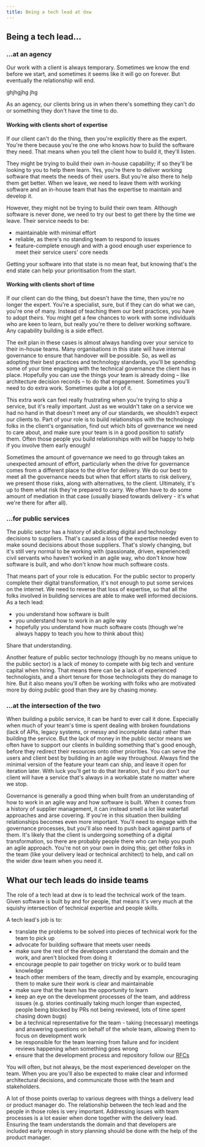 ```yaml
---
title: Being a tech lead at dxw
---
```

## Being a tech lead…

### …at an agency

Our work with a client is always temporary. Sometimes we know the end before we
start, and sometimes it seems like it will go on forever. But eventually the
relationship will end.

ghjhgjhg jhg

As an agency, our clients bring us in when there's something they can't do or
something they don't have the time to do.

#### Working with clients short of expertise

If our client can't do the thing, then you're explicitly there as the expert.
You're there because you're the one who knows how to build the software they
need. That means when you tell the client how to build it, they'll listen.

They might be trying to build their own in-house capability; if so they'll be
looking to you to help them learn. Yes, you're there to deliver working software
that meets the needs of their users. But you're also there to help them get
better. When we leave, we need to leave them with working software and an
in-house team that has the expertise to maintain and develop it.

However, they might not be trying to build their own team. Although software is
never done, we need to try our best to get there by the time we leave. Their
service needs to be:

* maintainable with minimal effort
* reliable, as there's no standing team to respond to issues
* feature-complete enough and with a good enough user experience to meet their
  service users' core needs

Getting your software into that state is no mean feat, but knowing that's the
end state can help your prioritisation from the start.

#### Working with clients short of time

If our client can do the thing, but doesn't have the time, then you're no longer
the expert. You're a specialist, sure, but if they can do what we can, you're
one of many. Instead of teaching them our best practices, you have to adopt
theirs. You might get a few chances to work with some individuals who are keen
to learn, but really you're there to deliver working software. Any capability
building is a side effect.

The exit plan in these cases is almost always handing over your service to their
in-house teams. Many organisations in this state will have internal governance
to ensure that handover will be possible. So, as well as adopting their best
practices and technology standards, you'll be spending some of your time
engaging with the technical governance the client has in place. Hopefully you
can use the things your team is already doing – like architecture decision
records – to do that engagement. Sometimes you'll need to do extra work.
Sometimes quite a lot of it.

This extra work can feel really frustrating when you're trying to ship a
service, but it's really important. Just as we wouldn't take on a service we had
no hand in that doesn't meet any of our standards, we shouldn't expect our
clients to. Part of your role is to build relationships with the technology
folks in the client's organisation, find out which bits of governance we need to
care about, and make sure your team is in a good position to satisfy them. Often
those people you build relationships with will be happy to help if you involve
them early enough!

Sometimes the amount of governance we need to go through takes an unexpected
amount of effort, particularly when the drive for governance comes from a
different place to the drive for delivery. We do our best to meet all the
governance needs but when that effort starts to risk delivery, we present those
risks, along with alternatives, to the client. Ultimately, it's up to them what
risk they're prepared to carry. We often have to do some amount of mediation in
that case (usually biased towards delivery - it's what we're there for after
all).

### …for public services

The public sector has a history of abdicating digital and technology decisions
to suppliers. That's caused a loss of the expertise needed even to make sound
decisions about those suppliers. That's slowly changing, but it's still very
normal to be working with (passionate, driven, experienced) civil servants who
haven't worked in an agile way, who don't know how software is built, and who
don't know how much software costs.

That means part of your role is education. For the public sector to properly
complete their digital transformation, it's not enough to put some services on
the internet. We need to reverse that loss of expertise, so that all the folks
involved in building services are able to make well informed decisions. As a
tech lead:

* you understand how software is built
* you understand how to work in an agile way
* hopefully you understand how much software costs (though we're always happy to
  teach you how to think about this)

Share that understanding.

Another feature of public sector technology (though by no means unique to the
public sector) is a lack of money to compete with big tech and venture capital
when hiring. That means there can be a lack of experienced technologists, and a
short tenure for those technologists they do manage to hire. But it also means
you'll often be working with folks who are motivated more by doing public good
than they are by chasing money.

### …at the intersection of the two

When building a public service, it can be hard to ever call it done. Especially
when much of your team's time is spent dealing with broken foundations (lack of
APIs, legacy systems, or messy and incomplete data) rather than building the
service. But the lack of money in the public sector means we often have to
support our clients in building something that's good enough, before they
redirect their resources onto other priorities. You can serve the users and
client best by building in an agile way throughout. Always find the minimal
version of the feature your team can ship, and leave it open for iteration
later. With luck you'll get to do that iteration, but if you don't our client
will have a service that's always in a workable state no matter where we stop.

Governance is generally a good thing when built from an understanding of how to
work in an agile way and how software is built. When it comes from a history of
supplier management, it can instead smell a lot like waterfall approaches and
arse covering. If you're in this situation then building relationships becomes
even more important. You'll need to engage with the governance processes, but
you'll also need to push back against parts of them. It's likely that the client
is undergoing something of a digital transformation, so there are probably
people there who can help you push an agile approach. You're not on your own in
doing this; get other folks in the team (like your delivery lead or technical
architect) to help, and call on the wider dxw team when you need it.

## What our tech leads do inside teams

The role of a tech lead at dxw is to lead the technical work of the team. Given
software is built by and for people, that means it's very much at the squishy
intersection of technical expertise and people skills.

A tech lead's job is to:

* translate the problems to be solved into pieces of technical work for the team
  to pick up
* advocate for building software that meets user needs
* make sure the rest of the developers understand the domain and the work, and
  aren't blocked from doing it
* encourage people to pair together on tricky work or to build team knowledge
* teach other members of the team, directly and by example, encouraging them to
  make sure their work is clear and maintainable
* make sure that the team has the opportunity to learn
* keep an eye on the development processes of the team, and address issues (e.g.
  stories continually taking much longer than expected, people being blocked by
  PRs not being reviewed, lots of time spent chasing down bugs)
* be a technical representative for the team - taking (necessary) meetings and
  answering questions on behalf of the whole team, allowing them to focus on
  development work
* be responsible for the team learning from failure and for incident reviews
  happening when something goes wrong
* ensure that the development process and repository follow our
  [RFCs](https://github.com/dxw/tech-team-rfcs)

You will often, but not always, be the most experienced developer on the team.
When you are you'll also be expected to make clear and informed architectural
decisions, and communicate those with the team and stakeholders.

A lot of those points overlap to various degrees with things a delivery lead or
product manager do. The relationship between the tech lead and the people in
those roles is very important. Addressing issues with team processes is a lot
easier when done together with the delivery lead. Ensuring the team understands
the domain and that developers are included early enough in story planning
should be done with the help of the product manager.